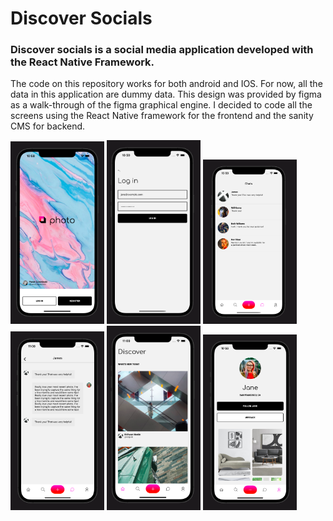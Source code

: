 # Discover Socials
### Discover socials is a social media application developed with the React Native Framework.
The code on this repository works for both android and IOS.
For now, all the data in this application are dummy data. 
This design was provided by figma as a walk-through of the figma graphical engine.
I decided to code all the screens using the React Native framework for the frontend and the sanity CMS for backend.


<!-- [![name](./assets/display/image1.png)](https://github.com/peteCoder/discover-socials/blob/main/assets/display/image2.png) [![name](./assets/display/image2.png)](https://github.com/peteCoder/discover-socials/blob/main/assets/display/image2.png) [![name](./assets/display/image3.png)](https://github.com/peteCoder/discover-socials/blob/main/assets/display/image2.png) [![name](./assets/display/image4.png)](https://github.com/peteCoder/discover-socials/blob/main/assets/display/image2.png) [![name](./assets/display/image5.png)](https://github.com/peteCoder/discover-socials/blob/main/assets/display/image2.png) [![name](./assets/display/image6.png)](https://github.com/peteCoder/discover-socials/blob/main/assets/display/image2.png) -->




<p float="left">
  <img src="./assets/display/image1.png" width="150" />
  <img src="./assets/display/image2.png" width="150" /> 
  <img src="./assets/display/image3.png" width="150" />
  <img src="./assets/display/image4.png" width="150" />
  <img src="./assets/display/image5.png" width="150" />
  <img src="./assets/display/image6.png" width="150" />
</p>